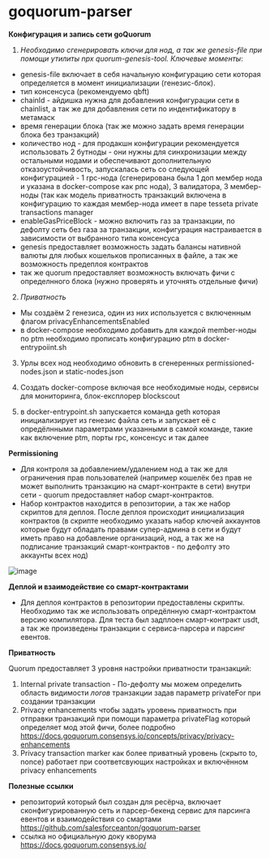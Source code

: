 # goquorum-parser

**Конфигурация и запись сети goQuorum**

1. *Необходимо сгенерировать ключи для нод, а так же genesis-file при помощи утилиты npx quorum-genesis-tool. Ключевые моменты*:
- genesis-file включает в себя начальную конфигурацию сети которая определяется в момент инициализации (генезис-блок).
- тип консенсуса (рекомендуемо qbft)
- chainId - айдишка нужна для добавления конфигурации сети в chainlist, а так же для добавления сети по индентификатору в метамаск
- время генерации блока (так же можно задать время генерации блока без транзакций)
- количество нод - для продакшн конфигурации рекомендуется использовать 2 бутноды - они нужны для синхронизации между остальными нодами и обеспечивают дополнительную отказоустойчивость, запускалась сеть со следующей конфигурацией - 1 rpc-нода (сгенерирована была 1 доп мембер нода и указана в docker-compose как рпс нода), 3 валидатора, 3 мембер-ноды (так как модель приватность транзакций включена в конфигурацию то каждая мембер-нода имеет в паре tesseta private transactions manager
- enableGasPriceBlock - можно включить газ за транзакции, по дефолту сеть без газа за транзакции, конфигурация настраивается в зависимости от выбранного типа консенсуса
- genesis предоставляет возможность задать балансы нативной валюты для любых кошельков прописанных в файле, а так же возможность предеплоя контрактов
- так же quorum предоставляет возможность включать фичи с определнного блока (нужно проверять и уточнять отдельные фичи)

2. *Приватность*

- Мы создаём 2 генезиса, один из них используется с включенным флагом privacyEnhancementsEnabled
- в docker-compose необходимо добавить для каждой member-ноды по ptm необходимо прописать конфигурацию ptm в docker-entrypoiint.sh

3. Урлы всех нод необходимо обновить в сгенеренных permissioned-nodes.json и static-nodes.json

4. Создать docker-compose включая все необходимые ноды, сервисы для мониторинга, блок-експлорер blockscout

5. в docker-entrypoint.sh запускается команда geth которая инициализирует из генезис файла сеть и запускает её с опредёлнными параметрами указанными в самой команде, такие как включение ptm, порты rpc, консенсус и так далее



**Permissioning**

- Для контроля за добавлением/удалением нод а так же для ограничения прав пользователей (например кошелёк без прав не может выполнить транзакцию на смарт-контракте в сети) внутри сети - quorum предоставляет набор смарт-контрактов.
- Набор контрактов находится в репозитории, а так же набор скриптов для деплоя. После деплоя происходит инициализация контрактов (в скрипте необходимо указать набор ключей аккаунтов которые будут обладать правами супер-админа в сети и будут иметь право на добавление организаций, нод, а так же на подписание транзакций смарт-контрактов - по дефолту это аккаунты всех нод)

![image](https://github.com/user-attachments/assets/8ae70a99-830e-4c4e-8255-2e7f828bc8ff)


**Деплой  и взаимодействие со смарт-контрактами**

- Для деплоя контрактов в репозитории предоставлены скрипты. Необходимо так же использовать опредёлнную смарт-контрактом версию компилятора. Для теста был задплоен смарт-контракт usdt, а так же произведены транзакции с сервиса-парсера и парсинг евентов.


**Приватность**

Quorum предоставляет 3 уровня настройки приватности транзакций:

1. Internal private transaction - По-дефолту мы можем определить область видимости *логов* транзакции задав параметр privateFor при создании транзакции
2. Privacy enhancements чтобы задать уровень приватность при отправки транзакций при помощи параметра privateFlag который определяет мод этой фичи, более подробно https://docs.goquorum.consensys.io/concepts/privacy/privacy-enhancements
3. Privacy transaction marker как более приватный уровень (скрыто to, nonce) работает при соответсвующих настройках и включённом privacy enhancements

**Полезные ссылки**
- репозиторий который был создан для ресёрча, включает сконфигурированную сеть и парсер-бекенд сервис для парсинга евентов и взаимодействия со смартами https://github.com/salesforceanton/goquorum-parser
- ссылка но официальную доку кворума https://docs.goquorum.consensys.io/
